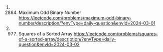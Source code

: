 1. 2864. Maximum Odd Binary Number
https://leetcode.com/problems/maximum-odd-binary-number/description/?envType=daily-question&envId=2024-03-01
2. 977. Squares of a Sorted Array
https://leetcode.com/problems/squares-of-a-sorted-array/description/?envType=daily-question&envId=2024-03-02